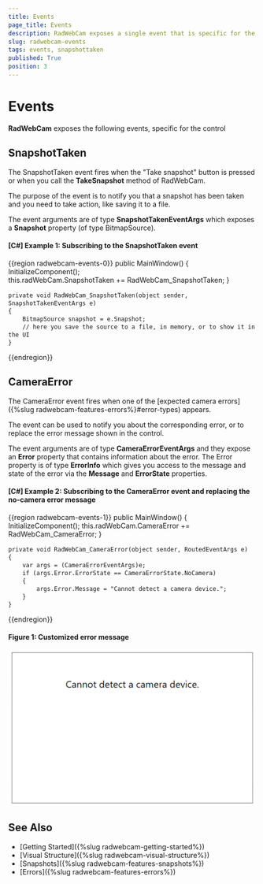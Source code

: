 ```yaml
---
title: Events
page_title: Events
description: RadWebCam exposes a single event that is specific for the control - SnapshotTaken. 
slug: radwebcam-events
tags: events, snapshottaken
published: True
position: 3
---
```


# Events

__RadWebCam__ exposes the following events, specific for the control

## SnapshotTaken

The SnapshotTaken event fires when the "Take snapshot" button is pressed or when you call the __TakeSnapshot__ method of RadWebCam.

The purpose of the event is to notify you that a snapshot has been taken and you need to take action, like saving it to a file.

The event arguments are of type __SnapshotTakenEventArgs__ which exposes a __Snapshot__ property (of type BitmapSource).

#### __[C#] Example 1: Subscribing to the SnapshotTaken event__
{{region radwebcam-events-0}}
	public MainWindow()
	{
		InitializeComponent();		
		this.radWebCam.SnapshotTaken += RadWebCam_SnapshotTaken;
	}

	private void RadWebCam_SnapshotTaken(object sender, SnapshotTakenEventArgs e)
	{
		BitmapSource snapshot = e.Snapshot;
		// here you save the source to a file, in memory, or to show it in the UI
	}
{{endregion}}

## CameraError

The CameraError event fires when one of the [expected camera errors]({%slug radwebcam-features-errors%}#error-types) appears.

The event can be used to notify you about the corresponding error, or to replace the error message shown in the control.

The event arguments are of type __CameraErrorEventArgs__ and they expose an __Error__ property that contains information about the error. The Error property is of type __ErrorInfo__ which gives you access to the message and state of the error via the __Message__ and __ErrorState__ properties.

#### __[C#] Example 2: Subscribing to the CameraError event and replacing the no-camera error message__
{{region radwebcam-events-1}}
	public MainWindow()
	{
		InitializeComponent();
		this.radWebCam.CameraError += RadWebCam_CameraError;
	}

	private void RadWebCam_CameraError(object sender, RoutedEventArgs e)
	{
		var args = (CameraErrorEventArgs)e;
		if (args.Error.ErrorState == CameraErrorState.NoCamera)
		{
			args.Error.Message = "Cannot detect a camera device.";
		}           
	}
{{endregion}}

#### Figure 1: Customized error message
![](features/images/radwebcam-features-errors-3.png)

## See Also  
* [Getting Started]({%slug radwebcam-getting-started%})
* [Visual Structure]({%slug radwebcam-visual-structure%})
* [Snapshots]({%slug radwebcam-features-snapshots%})
* [Errors]({%slug radwebcam-features-errors%})
